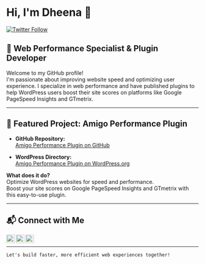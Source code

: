 # Hi, I'm Dheena 👋

[![Twitter Follow](https://img.shields.io/twitter/follow/amigodheena?color=1DA1F2&logo=twitter&style=for-the-badge)](https://twitter.com/amigodheena)

## 🚀 Web Performance Specialist & Plugin Developer

Welcome to my GitHub profile!  
I'm passionate about improving website speed and optimizing user experience. I specialize in web performance and have published plugins to help WordPress users boost their site scores on platforms like Google PageSpeed Insights and GTmetrix.

---

## 🎉 Featured Project: Amigo Performance Plugin

- **GitHub Repository:**  
  [Amigo Performance Plugin on GitHub](https://github.com/AmigoDheena/Amigo-Performance)

- **WordPress Directory:**  
  [Amigo Performance Plugin on WordPress.org](https://wordpress.org/plugins/amigo-performance/)

**What does it do?**  
Optimize WordPress websites for speed and performance.  
Boost your site scores on Google PageSpeed Insights and GTmetrix with this easy-to-use plugin.

---

## 📬 Connect with Me

[<img align="left" alt="Twitter" width="22px" src="https://img.icons8.com/ios-filled/50/0366d6/twitter-circled.png" />](https://twitter.com/amigodheena)
[<img align="left" alt="Facebook" width="22px" src="https://img.icons8.com/android/24/0366d6/facebook-new.png" />](https://www.facebook.com/amigodheena)
[<img align="left" alt="LinkedIn" width="22px" src="https://img.icons8.com/ios-filled/50/0366d6/linkedin-circled.png" />](https://linkedin.com/in/amigodheena)

<br/>

<!--
![Amigo Dheena's github stats](https://github-readme-stats.vercel.app/api?username=AmigoDheena&show_icons=true&theme=light)
-->

---

```text
Let's build faster, more efficient web experiences together!
```
